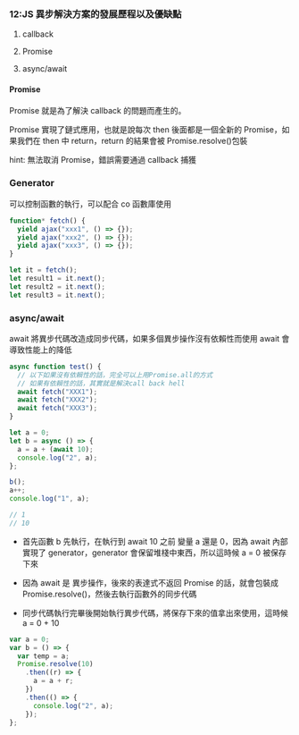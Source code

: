 ### 12:JS 異步解決方案的發展歷程以及優缺點

1. callback

2. Promise

3. async/await

#### Promise

Promise 就是為了解決 callback 的問題而產生的。

Promise 實現了鏈式應用，也就是說每次 then 後面都是一個全新的 Promise，如果我們在 then 中 return，return 的結果會被 Promise.resolve()包裝

hint: 無法取消 Promise，錯誤需要通過 callback 捕獲

### Generator

可以控制函數的執行，可以配合 co 函數庫使用

```js
function* fetch() {
  yield ajax("xxx1", () => {});
  yield ajax("xxx2", () => {});
  yield ajax("xxx3", () => {});
}

let it = fetch();
let result1 = it.next();
let result2 = it.next();
let result3 = it.next();
```

### async/await

await 將異步代碼改造成同步代碼，如果多個異步操作沒有依賴性而使用 await 會導致性能上的降低

```js
async function test() {
  // 以下如果沒有依賴性的話，完全可以上用Promise.all的方式
  // 如果有依賴性的話，其實就是解決call back hell
  await fetch("XXX1");
  await fetch("XXX2");
  await fetch("XXX3");
}
```

```js
let a = 0;
let b = async () => {
  a = a + (await 10);
  console.log("2", a);
};

b();
a++;
console.log("1", a);

// 1
// 10
```

- 首先函數 b 先執行，在執行到 await 10 之前 變量 a 還是 0，因為 await 內部實現了 generator，generator 會保留堆棧中東西，所以這時候 a = 0 被保存下來

- 因為 await 是 異步操作，後來的表達式不返回 Promise 的話，就會包裝成 Promise.resolve()，然後去執行函數外的同步代碼

- 同步代碼執行完畢後開始執行異步代碼，將保存下來的值拿出來使用，這時候 a = 0 + 10

```js
var a = 0;
var b = () => {
  var temp = a;
  Promise.resolve(10)
    .then((r) => {
      a = a + r;
    })
    .then(() => {
      console.log("2", a);
    });
};
```
